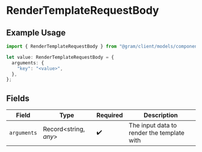 # RenderTemplateRequestBody

## Example Usage

```typescript
import { RenderTemplateRequestBody } from "@gram/client/models/components";

let value: RenderTemplateRequestBody = {
  arguments: {
    "key": "<value>",
  },
};
```

## Fields

| Field                                      | Type                                       | Required                                   | Description                                |
| ------------------------------------------ | ------------------------------------------ | ------------------------------------------ | ------------------------------------------ |
| `arguments`                                | Record<string, *any*>                      | :heavy_check_mark:                         | The input data to render the template with |